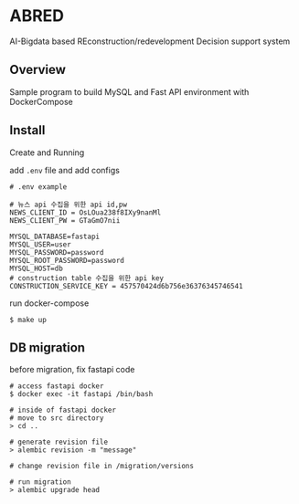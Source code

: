 # ABRED
 AI-Bigdata based REconstruction/redevelopment Decision support system

## Overview
Sample program to build MySQL and Fast API environment with DockerCompose

## Install
Create and Running

add `.env` file and add configs 
```
# .env example

# 뉴스 api 수집을 위한 api id,pw
NEWS_CLIENT_ID = OsLOua238f8IXy9nanMl
NEWS_CLIENT_PW = GTaGmO7nii

MYSQL_DATABASE=fastapi
MYSQL_USER=user
MYSQL_PASSWORD=password
MYSQL_ROOT_PASSWORD=password
MYSQL_HOST=db
# construction table 수집을 위한 api key
CONSTRUCTION_SERVICE_KEY = 457570424d6b756e36376345746541
```

run docker-compose
```
$ make up
```

## DB migration  
before migration, fix fastapi code

```
# access fastapi docker
$ docker exec -it fastapi /bin/bash

# inside of fastapi docker
# move to src directory
> cd ..

# generate revision file
> alembic revision -m "message"

# change revision file in /migration/versions

# run migration
> alembic upgrade head

```
